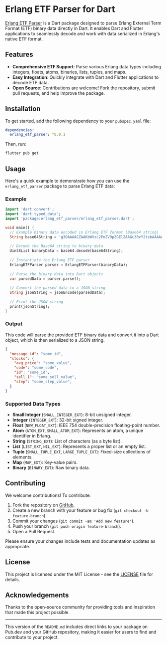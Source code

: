 # Erlang ETF Parser for Dart

[Erlang ETF Parser](https://pub.dev/packages/erlang_etf_parser) is a Dart package designed to parse Erlang External Term Format (ETF) binary data directly in Dart. It enables Dart and Flutter applications to seamlessly decode and work with data serialized in Erlang's native ETF format.

## Features

- **Comprehensive ETF Support**: Parse various Erlang data types including integers, floats, atoms, binaries, lists, tuples, and maps.
- **Easy Integration**: Quickly integrate with Dart and Flutter applications to decode ETF data.
- **Open Source**: Contributions are welcome! Fork the repository, submit pull requests, and help improve the package.

## Installation

To get started, add the following dependency to your `pubspec.yaml` file:

```yaml
dependencies:
  erlang_etf_parser: ^0.0.1
```

Then, run:

```sh
flutter pub get
```

## Usage

Here's a quick example to demonstrate how you can use the `erlang_etf_parser` package to parse Erlang ETF data:

### Example

```dart
import 'dart:convert';
import 'dart:typed_data';
import 'package:erlang_etf_parser/erlang_etf_parser.dart';

void main() {
  // Example binary data encoded in Erlang ETF format (Base64 string)
  String base64String = 'g3QAAAACZAAKbWVzc2FnZV9pZGElZAAGc3RvY2tzbAAAAAN0AAAABWQACWF2Z19wcmljZUZAJFwo9cKPXGQABGNvZGVtAAAAA0ZQVGQAAmlkYQlkAAZzZWxsXzFGQCTR64UeuFJkAARzdGVwRj/cKPXCj1wpdAAAAAVkAAlhdmdfcHJpY2VGQEBQo9cKPXFkAARjb2RlbQAAAANBQ0JkAAJpZGEAZAAGc2VsbF8xRkBJpmZmZmZmZAAEc3RlcEZAMZcKPXCj13QAAAAFZAAJYXZnX3ByaWNlRkA0euFHrhR7ZAAEY29kZW0AAAADUExYZAACaWRhBGQABnNlbGxfMUZAPOj1wo9cKWQABHN0ZXBGQCNwo9cKPXFq';
  
  // Decode the Base64 string to binary data
  Uint8List binaryData = base64.decode(base64String);
  
  // Instantiate the Erlang ETF parser
  ErlangETFParser parser = ErlangETFParser(binaryData);
  
  // Parse the binary data into Dart objects
  var parsedData = parser.parse();
  
  // Convert the parsed data to a JSON string
  String jsonString = jsonEncode(parsedData);
  
  // Print the JSON string
  print(jsonString);
}
```

### Output

This code will parse the provided ETF binary data and convert it into a Dart object, which is then serialized to a JSON string.

```json
{
  "message_id": "some_id",
  "stocks": {
    "avg_price": "some_value",
    "code": "some_code",
    "id": "some_id",
    "sell_1": "some_sell_value",
    "step": "some_step_value",
  }
}
```

### Supported Data Types

- **Small Integer** (`SMALL_INTEGER_EXT`): 8-bit unsigned integer.
- **Integer** (`INTEGER_EXT`): 32-bit signed integer.
- **Float** (`NEW_FLOAT_EXT`): IEEE 754 double-precision floating-point number.
- **Atom** (`ATOM_EXT`, `SMALL_ATOM_EXT`): Represents an atom, a unique identifier in Erlang.
- **String** (`STRING_EXT`): List of characters (as a byte list).
- **List** (`LIST_EXT`, `NIL_EXT`): Represents a proper list or an empty list.
- **Tuple** (`SMALL_TUPLE_EXT`, `LARGE_TUPLE_EXT`): Fixed-size collections of elements.
- **Map** (`MAP_EXT`): Key-value pairs.
- **Binary** (`BINARY_EXT`): Raw binary data.

## Contributing

We welcome contributions! To contribute:

1. Fork the repository on [GitHub](https://github.com/nghienp/erlang_etf_parser).
2. Create a new branch with your feature or bug fix (`git checkout -b feature-branch`).
3. Commit your changes (`git commit -am 'Add new feature'`).
4. Push your branch (`git push origin feature-branch`).
5. Open a Pull Request.

Please ensure your changes include tests and documentation updates as appropriate.

## License

This project is licensed under the MIT License - see the [LICENSE](LICENSE) file for details.

## Acknowledgements

Thanks to the open-source community for providing tools and inspiration that made this project possible.

---

This version of the `README.md` includes direct links to your package on Pub.dev and your GitHub repository, making it easier for users to find and contribute to your project.